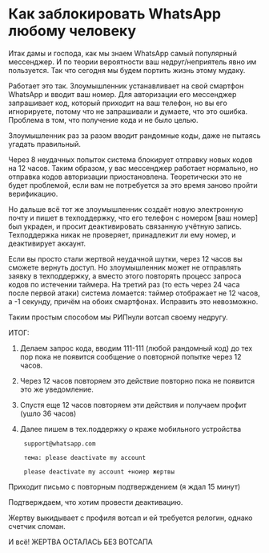 # Как заблокировать WhatsApp любому человеку

Итак дамы и господа, как мы знаем WhatsApp самый популярный мессенджер. И по теории вероятности ваш недруг/неприятель явно им пользуется. Так что сегодня мы будем портить жизнь этому мудаку.

Работает это так. Злоумышленник устанавливает на свой смартфон WhatsApp и вводит ваш номер. Для авторизации его мессенджер запрашивает код, который приходит на ваш телефон, но вы его игнорируете, потому что не запрашивали и думаете, что это ошибка. Проблема в том, что получение кода и не было целью.

Злоумышленник раз за разом вводит рандомные коды, даже не пытаясь угадать правильный. 

Через 8 неудачных попыток система блокирует отправку новых кодов на 12 часов. Таким образом, у вас мессенджер работает нормально, но отправка кодов авторизации приостановлена. Теоретически это не будет проблемой, если вам не потребуется за это время заново пройти верификацию.

Но дальше всё тот же злоумышленник создаёт новую электронную почту и пишет в техподдержку, что его телефон с номером [ваш номер] был украден, и просит деактивировать связанную учётную запись. Техподдержка никак не проверяет, принадлежит ли ему номер, и деактивирует аккаунт.

Если вы просто стали жертвой неудачной шутки, через 12 часов вы сможете вернуть доступ. Но злоумышленник может не отправлять заявку в техподдержку, а вместо этого повторять процесс запроса кодов по истечении таймера. На третий раз (то есть через 24 часа после первой атаки) система ломается: таймер отображает не 12 часов, а -1 секунду, причём на обоих смартфонах. Исправить это невозможно.

Таким простым способом мы РИПнули вотсап своему недругу.

ИТОГ:

1) Делаем запрос кода, вводим 111-111 (любой рандомный код) до тех пор пока не появится сообщение о повторной попытке через 12 часов.

2) Через 12 часов повторяем это действие повторно пока не появится это же уведомление.

3) Спустя еще 12 часов повторяем эти действия и получаем профит (ушло 36 часов)

4) Далее пишем в тех.поддержку о краже мобильного устройства

        support@whatsapp.com
        
        тема: please deactivate my account
        
        please deactivate my account +ноиер жертвы

Приходит письмо с повторным подтверждением (я ждал 15 минут)

Подтверждаем, что хотим провести деактивацию.

Жертву выкидывает с профиля вотсап и ей требуется релогин, однако счетчик сломан.

И всё! ЖЕРТВА ОСТАЛАСЬ БЕЗ ВОТСАПА
